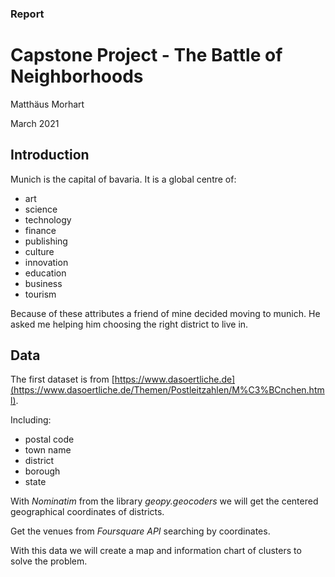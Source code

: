 ### Report

# Capstone Project - The Battle of Neighborhoods

Matthäus Morhart
  
March 2021

## Introduction

Munich is the capital of bavaria. It is a global centre of:

- art
- science
- technology
- finance
- publishing
- culture
- innovation
- education
- business
- tourism

Because of these attributes a friend of mine decided moving to munich. He asked me helping him choosing the right district to live in.


## Data

The first dataset is from [https://www.dasoertliche.de](https://www.dasoertliche.de/Themen/Postleitzahlen/M%C3%BCnchen.html).

Including:

- postal code
- town name
- district
- borough
- state

With *Nominatim* from the library *geopy.geocoders* we will get the centered geographical coordinates of districts.

Get the venues from *Foursquare API* searching by coordinates.

With this data we will create a map and information chart of clusters to solve the problem.
